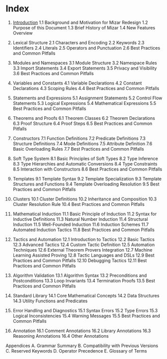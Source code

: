 # Index

1. [Introduction](./1.introduction.md)
    1.1 Background and Motivation for Mizar Redesign
    1.2 Purpose of this Document
    1.3 Brief History of Mizar
    1.4 New Features Overview

2. Lexical Structure
    2.1 Characters and Encoding
    2.2 Keywords
    2.3 Identifiers
    2.4 Literals
    2.5 Operators and Punctuation
    2.6 Best Practices and Common Pitfalls

3. Modules and Namespaces
    3.1 Module Structure
    3.2 Namespace Rules
    3.3 Import Statements
    3.4 Export Statements
    3.5 Privacy and Visibility
    3.6 Best Practices and Common Pitfalls

4. Variables and Constants
    4.1 Variable Declarations
    4.2 Constant Declarations
    4.3 Scoping Rules
    4.4 Best Practices and Common Pitfalls

5. Statements and Expressions
    5.1 Assignment Statements
    5.2 Control Flow Statements
    5.3 Logical Expressions
    5.4 Mathematical Expressions
    5.5 Best Practices and Common Pitfalls

6. Theorems and Proofs
    6.1 Theorem Classes
    6.2 Theorem Declarations
    6.3 Proof Structure
    6.4 Proof Steps
    6.5 Best Practices and Common Pitfalls

7. Constructors
    7.1 Function Definitions
    7.2 Predicate Definitions
    7.3 Structure Definitions
    7.4 Mode Definitions
    7.5 Attribute Definition
    7.6 Basic Overloading Rules
    7.7 Best Practices and Common Pitfalls

8. Soft Type System
    8.1 Basic Principles of Soft Types
    8.2 Type Inference
    8.3 Type Hierarchies and Automatic Conversions
    8.4 Type Constraints
    8.5 Interaction with Constructors
    8.6 Best Practices and Common Pitfalls

9. Templates
    9.1 Template Syntax
    9.2 Template Specialization
    9.3 Template Structures and Functions
    9.4 Template Overloading Resolution
    9.5 Best Practices and Common Pitfalls

10. Clusters
    10.1 Cluster Definitions
    10.2 Inheritance and Composition
    10.3 Cluster Resolution Rule
    10.4 Best Practices and Common Pitfalls

11. Mathematical Induction
    11.1 Basic Principle of Induction
    11.2 Syntax for Inductive Definitions
    11.3 Natural Number Induction
    11.4 Structural Induction
    11.5 Well-Founded Induction
    11.6 Induction Schemes
    11.7 Automated Induction Tactics
    11.8 Best Practices and Common Pitfalls

12. Tactics and Automation
    12.1 Introduction to Tactics
    12.2 Basic Tactics
    12.3 Advanced Tactics
    12.4 Custom Tactic Definition
    12.5 Automation Techniques
    12.6 External Theorem Provers Integration
    12.7 Machine Learning Assisted Proving
    12.8 Tactic Languages and DSLs
    12.9 Best Practices and Common Pitfalls
    12.10 Debugging Tactics
    12.11 Best Practices and Common Pitfalls

13. Algorithm Validation
    13.1 Algorithm Syntax
    13.2 Preconditions and Postconditions
    13.3 Loop Invariants
    13.4 Termination Proofs
    13.5 Best Practices and Common Pitfalls

14. Standard Library
    14.1 Core Mathematical Concepts
    14.2 Data Structures
    14.3 Utility Functions and Predicates

15. Error Handling and Diagnostics
    15.1 Syntax Errors
    15.2 Type Errors
    15.3 Logical Inconsistencies
    15.4 Warning Messages
    15.5 Best Practices and Common Pitfalls

16. Annotation
    16.1 Comment Annotations
    16.2 Library Annotations
    16.3 Reasoning Annotations
    16.4 Other Annotations

Appendices
A. Grammar Summary
B. Compatibility with Previous Versions
C. Reserved Keywords
D. Operator Precedence
E. Glossary of Terms
